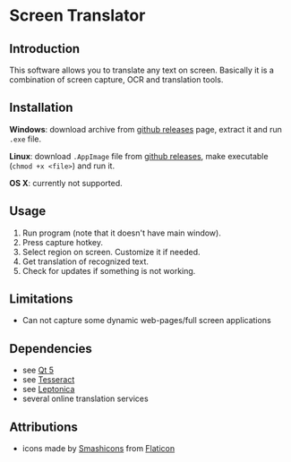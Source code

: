 # Screen Translator

## Introduction

This software allows you to translate any text on screen.
Basically it is a combination of screen capture, OCR and translation tools.

## Installation

**Windows**: download archive from [github releases](https://github.com/OneMoreGres/ScreenTranslator/releases) page, extract it and run `.exe` file.

**Linux**: download `.AppImage` file from [github releases](https://github.com/OneMoreGres/ScreenTranslator/releases), make executable (`chmod +x <file>`) and run it.

**OS X**: currently not supported.

## Usage

1. Run program (note that it doesn't have main window).
2. Press capture hotkey.
3. Select region on screen. Customize it if needed.
4. Get translation of recognized text.
5. Check for updates if something is not working.

## Limitations

* Can not capture some dynamic web-pages/full screen applications

## Dependencies

* see [Qt 5](https://qt-project.org/)
* see [Tesseract](https://github.com/tesseract-ocr/tesseract/)
* see [Leptonica](https://leptonica.com/)
* several online translation services

## Attributions

* icons made by [Smashicons](https://www.flaticon.com/authors/smashicons)
from [Flaticon](https://www.flaticon.com/)

